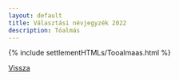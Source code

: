 ```yaml
---
layout: default
title: Választási névjegyzék 2022
description: Tóalmás
---
```


{% include settlementHTMLs/Tooalmaas.html %}

[Vissza](../)